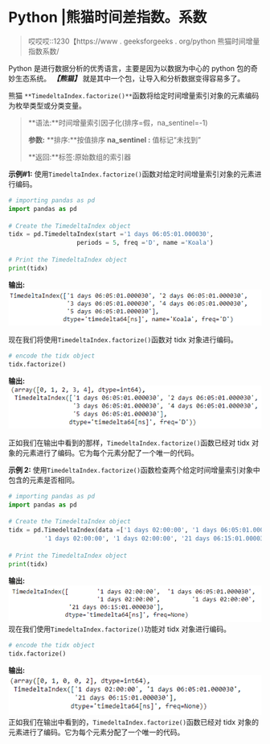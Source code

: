 # Python |熊猫时间差指数。系数

> 哎哎哎::1230【https://www . geeksforgeeks . org/python 熊猫时间增量指数系数/

Python 是进行数据分析的优秀语言，主要是因为以数据为中心的 python 包的奇妙生态系统。 ***【熊猫】*** 就是其中一个包，让导入和分析数据变得容易多了。

熊猫 `**TimedeltaIndex.factorize()**`函数将给定时间增量索引对象的元素编码为枚举类型或分类变量。

> **语法:**时间增量索引因子化(排序=假，na_sentinel=-1)
> 
> **参数:**
> **排序:**按值排序
> **na_sentinel :** 值标记“未找到”
> 
> **返回:**标签:原始数组的索引器

**示例#1:** 使用`TimedeltaIndex.factorize()`函数对给定时间增量索引对象的元素进行编码。

```py
# importing pandas as pd
import pandas as pd

# Create the TimedeltaIndex object
tidx = pd.TimedeltaIndex(start ='1 days 06:05:01.000030',
                   periods = 5, freq ='D', name ='Koala')

# Print the TimedeltaIndex object
print(tidx)
```

**输出:**
![](img/9b52918fd9ce78caef7b65155d0f81a9.png)

现在我们将使用`TimedeltaIndex.factorize()`函数对 tidx 对象进行编码。

```py
# encode the tidx object
tidx.factorize()
```

**输出:**
![](img/8b1bd468791ca327b6588d4fd244bf89.png)

正如我们在输出中看到的那样，`TimedeltaIndex.factorize()`函数已经对 tidx 对象的元素进行了编码。它为每个元素分配了一个唯一的代码。

**示例 2:** 使用`TimedeltaIndex.factorize()`函数检查两个给定时间增量索引对象中包含的元素是否相同。

```py
# importing pandas as pd
import pandas as pd

# Create the TimedeltaIndex object
tidx = pd.TimedeltaIndex(data =['1 days 02:00:00', '1 days 06:05:01.000030',
          '1 days 02:00:00', '1 days 02:00:00', '21 days 06:15:01.000030'])

# Print the TimedeltaIndex object
print(tidx)
```

**输出:**
![](img/c48af6898e179b28a1daee3f38a8e5cc.png)
现在我们使用`TimedeltaIndex.factorize()`功能对 tidx 对象进行编码。

```py
# encode the tidx object
tidx.factorize()
```

**输出:**
![](img/97206a0dff6b579cbe7620b014faaef7.png)
正如我们在输出中看到的，`TimedeltaIndex.factorize()`函数已经对 tidx 对象的元素进行了编码。它为每个元素分配了一个唯一的代码。